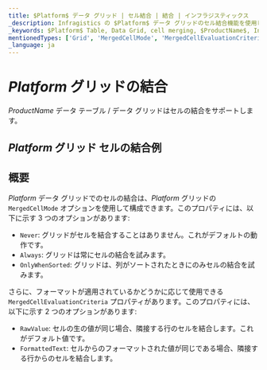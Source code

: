 ```yaml
---
title: $Platform$ データ グリッド | セル結合 | 結合 | インフラジスティックス
_description: Infragistics の $Platform$ データ グリッドのセル結合機能を使用して、重複する値を持つセルを結合します。 
_keywords: $Platform$ Table, Data Grid, cell merging, $ProductName$, Infragistics, $Platform$ テーブル, データ グリッド, セル結合, インフラジスティックス
mentionedTypes: ['Grid', 'MergedCellMode', 'MergedCellEvaluationCriteria']
_language: ja
---
```


# $Platform$ グリッドの結合

$ProductName$ データ テーブル / データ グリッドはセルの結合をサポートします。

## $Platform$ グリッド セルの結合例


<code-view style="height: 600px"
           data-demos-base-url="{environment:demosBaseUrl}"
           iframe-src="{environment:demosBaseUrl}/grids/data-grid-cell-merging"
           alt="$Platform$ グリッド セルの結合例"
           github-src="grids/data-grid/cell-merging">
</code-view>

<div class="divider--half"></div>

## 概要

$Platform$ データ グリッドでのセルの結合は、$Platform$ グリッドの  `MergedCellMode` オプションを使用して構成できます。このプロパティには、以下に示す 3 つのオプションがあります:

- `Never`: グリッドがセルを結合することはありません。これがデフォルトの動作です。
- `Always`: グリッドは常にセルの結合を試みます。
- `OnlyWhenSorted`: グリッドは、列がソートされたときにのみセルの結合を試みます。

さらに、フォーマットが適用されているかどうかに応じて使用できる  `MergedCellEvaluationCriteria` プロパティがあります。このプロパティには、以下に示す 2 つのオプションがあります:

- `RawValue`: セルの生の値が同じ場合、隣接する行のセルを結合します。これがデフォルト値です。
- `FormattedText`: セルからのフォーマットされた値が同じである場合、隣接する行からのセルを結合します。

<div class="divider--half"></div>
